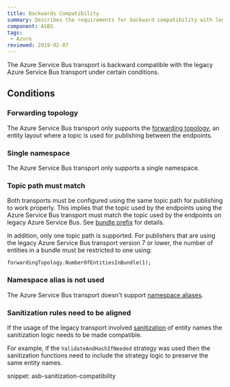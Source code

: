 ```yaml
---
title: Backwards Compatibility
summary: Describes the requirements for backward compatibility with legacy Azure Service Bus
component: ASBS
tags:
 - Azure
reviewed: 2019-02-07
---
```


The Azure Service Bus transport is backward compatible with the legacy Azure Service Bus transport under certain conditions.

## Conditions

### Forwarding topology

The Azure Service Bus transport only supports the [forwarding topology](/transports/azure-service-bus/legacy/topologies.md#versions-7-and-above-forwarding-topology), an entity layout where a topic is used for publishing between the endpoints.

### Single namespace

The Azure Service Bus transport only supports a single namespace.

### Topic path must match

Both transports must be configured using the same topic path for publishing to work properly. This implies that the topic used by the endpoints using the Azure Service Bus transport must match the topic used by the endpoints on legacy Azure Service Bus. See [bundle prefix](/transports/azure-service-bus/legacy/configuration/full.md#configuring-the-topology-forwarding-topology) for details.

In addition, only one topic path is supported. For publishers that are using the legacy Azure Service Bus transport version 7 or lower, the number of entities in a bundle must be restricted to one using:

```
forwardingTopology.NumberOfEntitiesInBundle(1);
```

### Namespace alias is not used

The Azure Service Bus transport doesn't support [namespace aliases](/transports/azure-service-bus/legacy/securing-connection-strings.md).

### Sanitization rules need to be aligned

If the usage of the legacy transport involved [sanitization](/transports/azure-service-bus/legacy/sanitization.md) of entity names the sanitization logic needs to be made compatible.

For example, if the `ValidateAndHashIfNeeded` strategy was used then the sanitization functions need to include the strategy logic to preserve the same entity names.

snippet: asb-sanitization-compatibility
